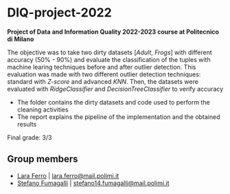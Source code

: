 # DIQ-project-2022
<b>Project of Data and Information Quality 2022-2023 course at Politecnico di Milano</b>

 The objective was to take two dirty datasets [<i>Adult</i>, <i>Frogs</i>] with different accuracy (50% - 90%) and evaluate the classification of the tuples with machine learing techniques before and after outlier detection.
 This evaluation was made with two different outlier detection techniques: standard with <i>Z-score</i> and advanced <i>KNN</i>. Then, the datasets were evaluated with <i>RidgeClassifier</i>
 and <i>DecisionTreeClassifier</i> to verify accuracy<br>
 
 * The folder contains the dirty datasets and code used to perform the cleaning activities
 * The report explains the pipeline of the implementation and the obtained results<br>
 
 Final grade: 3/3

## Group members
* [Lara Ferro](https://github.com/aralara) | lara.ferro@mail.polimi.it 
* [Stefano Fumagalli](https://github.com/stefuma19) | stefano14.fumagalli@mail.polimi.it
